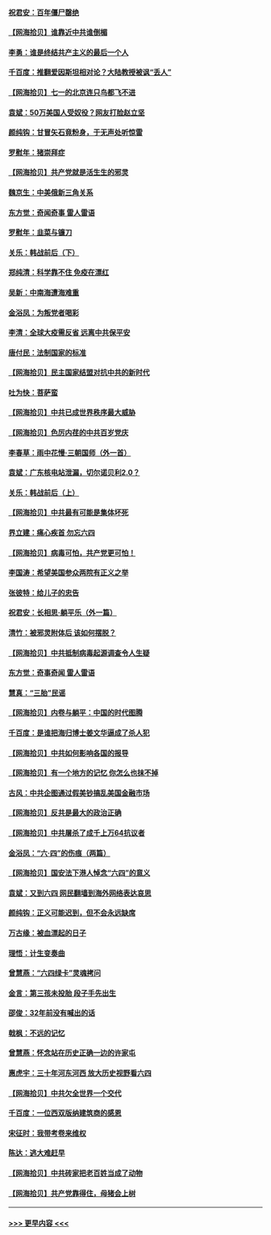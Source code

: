 #### [祝君安：百年僵尸罄绝](../pages/nsc993/n13045595.md?t=06251202) 
#### [【网海拾贝】谁靠近中共谁倒楣](../pages/nsc993/n13044667.md?t=06251202) 
#### [李勇：谁是终结共产主义的最后一个人](../pages/nsc993/n13044397.md?t=06251202) 
#### [千百度：推翻爱因斯坦相对论？大陆教授被讽“丢人”](../pages/nsc993/n13043908.md?t=06251202) 
#### [【网海拾贝】七一的北京连只鸟都飞不进](../pages/nsc993/n13041377.md?t=06251202) 
#### [袁斌：50万美国人受奴役？网友打脸赵立坚](../pages/nsc993/n13041330.md?t=06251202) 
#### [颜纯钩：甘冒矢石竟粉身，于无声处听惊雷](../pages/nsc993/n13041140.md?t=06251202) 
#### [罗慰年：猪崇拜症](../pages/nsc993/n13041071.md?t=06251202) 
#### [【网海拾贝】共产党就是活生生的邪灵](../pages/nsc993/n13036627.md?t=06251202) 
#### [魏京生：中美俄新三角关系](../pages/nsc993/n13035986.md?t=06251202) 
#### [东方觉：奇闻奇事 雷人雷语](../pages/nsc993/n13035878.md?t=06251202) 
#### [罗慰年：韭菜与镰刀](../pages/nsc993/n13034374.md?t=06251202) 
#### [关乐：韩战前后（下）](../pages/nsc993/n13034113.md?t=06251202) 
#### [郑纯清：科学靠不住 免疫在漂红](../pages/nsc993/n13034093.md?t=06251202) 
#### [吴新：中南海遭海难重](../pages/nsc993/n13034084.md?t=06251202) 
#### [金浴凤：为叛党者喝彩](../pages/nsc993/n13034058.md?t=06251202) 
#### [李清：全球大疫需反省 远离中共保平安](../pages/nsc993/n13033784.md?t=06251202) 
#### [唐付民：法制国家的标准](../pages/nsc993/n13032944.md?t=06251202) 
#### [【网海拾贝】民主国家结盟对抗中共的新时代](../pages/nsc993/n13031717.md?t=06251202) 
#### [吐为快：菩萨蛮](../pages/nsc993/n13030033.md?t=06251202) 
#### [【网海拾贝】中共已成世界秩序最大威胁](../pages/nsc993/n13028138.md?t=06251202) 
#### [【网海拾贝】色厉内荏的中共百岁党庆](../pages/nsc993/n13025582.md?t=06251202) 
#### [李春草：雨中花慢‧三朝国师（外一首）](../pages/nsc993/n13025567.md?t=06251202) 
#### [袁斌：广东核电站泄漏，切尔诺贝利2.0？](../pages/nsc993/n13025475.md?t=06251202) 
#### [关乐：韩战前后（上）](../pages/nsc993/n13025387.md?t=06251202) 
#### [【网海拾贝】中共最有可能是集体坏死](../pages/nsc993/n13023101.md?t=06251202) 
#### [界立建：痛心疾首 勿忘六四](../pages/nsc993/n13022339.md?t=06251202) 
#### [【网海拾贝】病毒可怕，共产党更可怕！](../pages/nsc993/n13020728.md?t=06251202) 
#### [李国涛：希望美国参众两院有正义之举](../pages/nsc993/n13020674.md?t=06251202) 
#### [张彼特：给儿子的忠告](../pages/nsc993/n13018934.md?t=06251202) 
#### [祝君安：长相思‧躺平乐（外一篇）](../pages/nsc993/n13018923.md?t=06251202) 
#### [清竹：被邪灵附体后 该如何摆脱？](../pages/nsc993/n13018877.md?t=06251202) 
#### [【网海拾贝】中共抵制病毒起源调查令人生疑](../pages/nsc993/n13017785.md?t=06251202) 
#### [东方觉：奇事奇闻 雷人雷语](../pages/nsc993/n13017577.md?t=06251202) 
#### [慧真：“三胎”民谣](../pages/nsc993/n13017394.md?t=06251202) 
#### [【网海拾贝】内卷与躺平：中国的时代图腾](../pages/nsc993/n13016128.md?t=06251202) 
#### [千百度：是谁把海归博士姜文华逼成了杀人犯](../pages/nsc993/n13015218.md?t=06251202) 
#### [【网海拾贝】中共如何影响各国的报导](../pages/nsc993/n13012599.md?t=06251202) 
#### [【网海拾贝】有一个地方的记忆 你怎么也抹不掉](../pages/nsc993/n13009802.md?t=06251202) 
#### [古风：中共企图通过假美钞搞乱美国金融市场](../pages/nsc993/n13009626.md?t=06251202) 
#### [【网海拾贝】反共是最大的政治正确](../pages/nsc993/n13007051.md?t=06251202) 
#### [【网海拾贝】中共屠杀了成千上万64抗议者](../pages/nsc993/n13002713.md?t=06251202) 
#### [金浴凤：“六·四”的伤痕（两篇）](../pages/nsc993/n13001719.md?t=06251202) 
#### [【网海拾贝】国安法下港人悼念“六四”的意义](../pages/nsc993/n13001039.md?t=06251202) 
#### [袁斌：又到六四 网民翻墙到海外网络表达哀思](../pages/nsc993/n13000995.md?t=06251202) 
#### [颜纯钩：正义可能迟到，但不会永远缺席](../pages/nsc993/n13000920.md?t=06251202) 
#### [万古缘：被血漂起的日子](../pages/nsc993/n13000914.md?t=06251202) 
#### [理悟：计生变奏曲](../pages/nsc993/n13000414.md?t=06251202) 
#### [曾慧燕：“六四绿卡”灵魂拷问](../pages/nsc993/n13000277.md?t=06251202) 
#### [金言：第三孩未投胎 段子手先出生](../pages/nsc993/n13000215.md?t=06251202) 
#### [邵俊：32年前没有喊出的话](../pages/nsc993/n13000181.md?t=06251202) 
#### [戟枫：不远的记忆](../pages/nsc993/n13000121.md?t=06251202) 
#### [曾慧燕：怀念站在历史正确一边的许家屯](../pages/nsc993/n13000073.md?t=06251202) 
#### [惠虎宇：三十年河东河西 放大历史视野看六四](../pages/nsc993/n13000018.md?t=06251202) 
#### [【网海拾贝】中共欠全世界一个交代](../pages/nsc993/n12998706.md?t=06251202) 
#### [千百度：一位西双版纳建筑商的感恩](../pages/nsc993/n12998487.md?t=06251202) 
#### [宋征时：我带考卷来维权](../pages/nsc993/n12994088.md?t=06251202) 
#### [陈达：逃大难赶早](../pages/nsc993/n12993569.md?t=06251202) 
#### [【网海拾贝】中共砖家把老百姓当成了动物](../pages/nsc993/n12993483.md?t=06251202) 
#### [【网海拾贝】共产党靠得住，母猪会上树](../pages/nsc993/n12990730.md?t=06251202) 

----
#### [ >>> 更早内容 <<< ](../indexes/nsc993-earlier.md)
